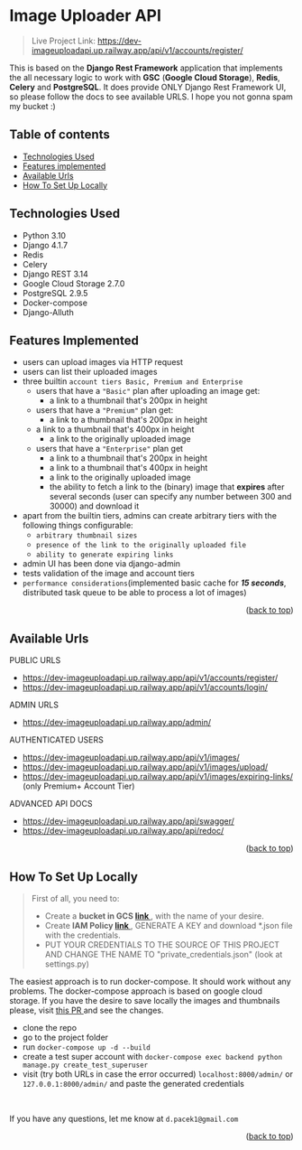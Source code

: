# Image Uploader API
<div id="top"></div>

> Live Project Link: https://dev-imageuploadapi.up.railway.app/api/v1/accounts/register/

This is based on the **Django Rest Framework** application that implements the all necessary logic to work with **GSC** (**Google Cloud Storage**), **Redis**, **Celery** and **PostgreSQL**.
It does provide ONLY Django Rest Framework UI, so please follow the docs to see available URLS. 
I hope you not gonna spam my bucket :)

## Table of contents
* [Technologies Used](#technologies-used)
* [Features implemented](#features-implemented)
* [Available Urls](#available-urls)
* [How To Set Up Locally](#how-to-set-up-locally)

## Technologies Used
* Python 3.10
* Django 4.1.7
* Redis 
* Celery
* Django REST 3.14
* Google Cloud Storage 2.7.0
* PostgreSQL 2.9.5
* Docker-compose
* Django-Alluth

## Features Implemented
- users can upload images via HTTP request
- users can list their uploaded images
- three builtin `account tiers Basic, Premium and Enterprise`
  - users that have a `"Basic"` plan after uploading an image get: 
    - a link to a thumbnail that's 200px in height
  - users that have a `"Premium"` plan get:
    - a link to a thumbnail that's 200px in height
  - a link to a thumbnail that's 400px in height
    - a link to the originally uploaded image
  - users that have a `"Enterprise"` plan get
    - a link to a thumbnail that's 200px in height
    - a link to a thumbnail that's 400px in height
    - a link to the originally uploaded image
    - the ability to fetch a link to the (binary) image that **expires** after several seconds (user can specify any number between 300 and 30000) and download it
- apart from the builtin tiers, admins can create arbitrary tiers with the following things configurable:
  - `arbitrary thumbnail sizes`
  - `presence of the link to the originally uploaded file`
  - `ability to generate expiring links`
- admin UI has been done via django-admin
- tests validation of the image and account tiers
- `performance considerations`(implemented basic cache for _**15 seconds**_, distributed task queue to be able to process a lot of images)

<p align="right">(<a href="#top">back to top</a>)</p>

## Available Urls
PUBLIC URLS
- https://dev-imageuploadapi.up.railway.app/api/v1/accounts/register/
- https://dev-imageuploadapi.up.railway.app/api/v1/accounts/login/

ADMIN URLS
- https://dev-imageuploadapi.up.railway.app/admin/

AUTHENTICATED USERS
- https://dev-imageuploadapi.up.railway.app/api/v1/images/
- https://dev-imageuploadapi.up.railway.app/api/v1/images/upload/
- https://dev-imageuploadapi.up.railway.app/api/v1/images/expiring-links/ (only Premium+ Account Tier)

ADVANCED API DOCS 
- https://dev-imageuploadapi.up.railway.app/api/swagger/
- https://dev-imageuploadapi.up.railway.app/api/redoc/

<p align="right">(<a href="#top">back to top</a>)</p>

## How To Set Up Locally
> First of all, you need to:
> - Create a **bucket in GCS <a href="https://console.cloud.google.com/storage/create-bucket">link </a>**, with the name of your desire. 
> - Create **IAM Policy <a href="https://console.cloud.google.com/iam-admin/serviceaccounts"> link </a>**, GENERATE A KEY and download *.json file with the credentials. 
> - PUT YOUR CREDENTIALS TO THE SOURCE OF THIS PROJECT AND CHANGE THE NAME TO "private_credentials.json" (look at settings.py)


The easiest approach is to run docker-compose. It should work without any problems.
The docker-compose approach is based on google cloud storage. If you have the desire to save locally 
the images and thumbnails please, visit <a href="https://github.com/fortyfortyy/ImageUploadApi/pull/6"> this PR </a> and see the changes.

- clone the repo 
- go to the project folder
- run `docker-compose up -d --build`
- create a test super account with `docker-compose exec backend python manage.py create_test_superuser`
- visit (try both URLs in case the error occurred) `localhost:8000/admin/` or `127.0.0.1:8000/admin/` and paste the generated credentials

<br />

If you have any questions, let me know at `d.pacek1@gmail.com`
<p align="right">(<a href="#top">back to top</a>)</p>
